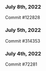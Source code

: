 ### July 8th, 2022

Commit #122828

### July 5th, 2022

Commit #314353


### July 4th, 2022

Commit #72281
